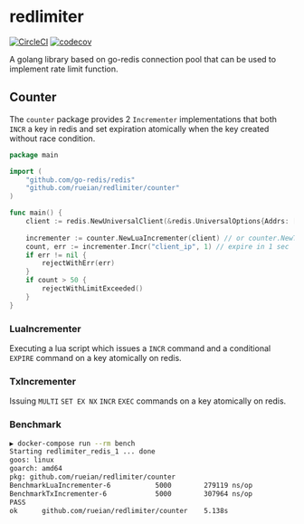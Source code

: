 # redlimiter

[![CircleCI](https://circleci.com/gh/rueian/redlimiter.svg?style=svg)](https://circleci.com/gh/rueian/redlimiter)
[![codecov](https://codecov.io/gh/rueian/redlimiter/branch/master/graph/badge.svg)](https://codecov.io/gh/rueian/redlimiter)

A golang library based on go-redis connection pool that can be used to implement rate limit function.

## Counter

The `counter` package provides 2 `Incrementer` implementations
that both `INCR` a key in redis and set expiration atomically when the key created without race condition.

```go
package main

import (
	"github.com/go-redis/redis"
	"github.com/rueian/redlimiter/counter"
)

func main() {
	client := redis.NewUniversalClient(&redis.UniversalOptions{Addrs: []string{"redis:6379"}})
	
	incrementer := counter.NewLuaIncrementer(client) // or counter.NewTxIncrementer(client)
	count, err := incrementer.Incr("client_ip", 1) // expire in 1 sec
	if err != nil {
		rejectWithErr(err)
	}
	if count > 50 {
		rejectWithLimitExceeded()
	}
}
```

### LuaIncrementer

Executing a lua script which issues a `INCR` command and a conditional `EXPIRE` command on a key atomically on redis.

### TxIncrementer

Issuing `MULTI` `SET EX NX` `INCR` `EXEC` commands on a key atomically on redis.

### Benchmark

```bash
▶ docker-compose run --rm bench
Starting redlimiter_redis_1 ... done
goos: linux
goarch: amd64
pkg: github.com/rueian/redlimiter/counter
BenchmarkLuaIncrementer-6   	    5000	    279119 ns/op
BenchmarkTxIncrementer-6    	    5000	    307964 ns/op
PASS
ok  	github.com/rueian/redlimiter/counter	5.138s
```